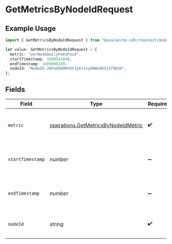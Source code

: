 # GetMetricsByNodeIdRequest

## Example Usage

```typescript
import { GetMetricsByNodeIdRequest } from "@avalanche-sdk/chainkit/models/operations";

let value: GetMetricsByNodeIdRequest = {
  metric: "perNodeDailyFeesPaid",
  startTimestamp: 1689541049,
  endTimestamp: 1689800249,
  nodeId: "NodeID-JQPadXEMWtRtJyXrisyDNWuXKSjSf9D36",
};
```

## Fields

| Field                                                                                      | Type                                                                                       | Required                                                                                   | Description                                                                                | Example                                                                                    |
| ------------------------------------------------------------------------------------------ | ------------------------------------------------------------------------------------------ | ------------------------------------------------------------------------------------------ | ------------------------------------------------------------------------------------------ | ------------------------------------------------------------------------------------------ |
| `metric`                                                                                   | [operations.GetMetricsByNodeIdMetric](../../models/operations/getmetricsbynodeidmetric.md) | :heavy_check_mark:                                                                         | Which metric to fetch for given L1 validator(node) ID.                                     | perNodeDailyFeesPaid                                                                       |
| `startTimestamp`                                                                           | *number*                                                                                   | :heavy_minus_sign:                                                                         | Query param for retrieving items after a specific timestamp.                               | 1689541049                                                                                 |
| `endTimestamp`                                                                             | *number*                                                                                   | :heavy_minus_sign:                                                                         | Query param for retrieving items before a specific timestamp.                              | 1689800249                                                                                 |
| `nodeId`                                                                                   | *string*                                                                                   | :heavy_check_mark:                                                                         | A primary network (P or X chain) nodeId.                                                   | NodeID-JQPadXEMWtRtJyXrisyDNWuXKSjSf9D36                                                   |